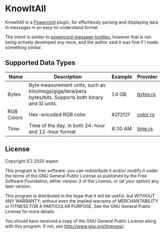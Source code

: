 # KnowItAll

KnowItAll is a [Powercord](https://powercord.dev) plugin, for effortlessly parsing and displaying data in messages in an easy-to-understand format

The intent is similar to [powercord-message-tooltips](https://github.com/lorencerri/powercord-message-tooltips), however that is not being actively developed any more, and the author said it was fine if I made something similar.

## Supported Data Types


| Name       | Description                                                                                             | Example | Provider                                   |
| ---------- | ------------------------------------------------------------------------------------------------------- | ------- | ------------------------------------------ |
| Bytes      | Byte measurement units, such as kilo/mega/giga/tera/pera bytes/bits. Supports both binary and SI units. | 14 GB   | [bytes.rs](provider/src/provider/bytes.rs) |
| RGB Colors | Hex-encoded RGB color                                                                                   | #2f2f2f | [color.rs](provider/src/provider/color.rs) |
| Time       | Time of the day, in both 24-hour and 12-hour format                                                     | 6:30 AM | [time.rs](provider/src/provider/time.rs)   |

## License

Copyright (C) 2020  aspen

This program is free software: you can redistribute it and/or modify
it under the terms of the GNU General Public License as published by
the Free Software Foundation, either version 3 of the License, or
(at your option) any later version.

This program is distributed in the hope that it will be useful,
but WITHOUT ANY WARRANTY; without even the implied warranty of
MERCHANTABILITY or FITNESS FOR A PARTICULAR PURPOSE.  See the
GNU General Public License for more details.

You should have received a copy of the GNU General Public License
along with this program.  If not, see <http://www.gnu.org/licenses/>.
